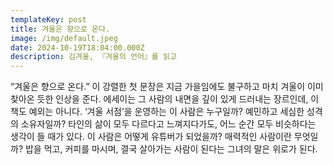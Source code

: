 ```yaml
---
templateKey: post
title: 겨울은 향으로 온다.
image: /img/default.jpeg
date: 2024-10-19T18:04:00.000Z
description: 김겨울, 『겨울의 언어』를 읽고
---
```

“겨울은 향으로 온다.” 이 강렬한 첫 문장은 지금 가을임에도 불구하고 마치 겨울이 이미 찾아온 듯한 인상을 준다. 에세이는 그 사람의 내면을 깊이 있게 드러내는 장르인데, 이 책도 예외는 아니다. ‘겨울 서점’을 운영하는 이 사람은 누구일까? 예민하고 세심한 성격의 소유자일까? 타인의 삶이 모두 다르다고 느껴지다가도, 어느 순간 모두 비슷하다는 생각이 들 때가 있다. 이 사람은 어떻게 유튜버가 되었을까? 매력적인 사람이란 무엇일까? 밥을 먹고, 커피를 마시며, 결국 살아가는 사람이 된다는 그녀의 말은 위로가 된다.
